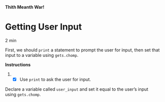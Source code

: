 **Thith Meanth War!**

# Getting User Input

2 min

First, we should ```print``` a statement to prompt the user for input, then set that input to a variable using ```gets.chomp```.

**Instructions**

1. - [x] Use ```print``` to ask the user for input.

Declare a variable called ```user_input``` and set it equal to the user’s input using ```gets.chomp```.